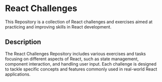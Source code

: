 # React Challenges

This Repository is a collection of React challenges and exercises aimed at practicing and improving skills in React development.

## Description

The React Challenges Repository includes various exercises and tasks focusing on different aspects of React, such as state management, component interaction, and handling user input. Each challenge is designed to tackle specific concepts and features commonly used in real-world React applications.


